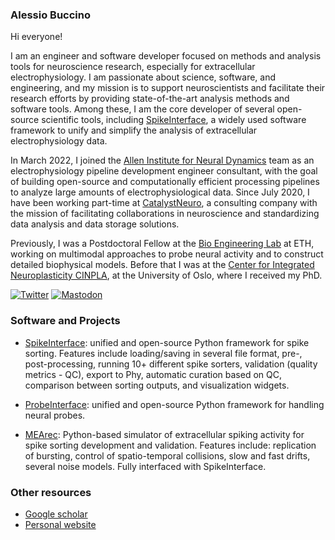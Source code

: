 ### Alessio Buccino

Hi everyone!

I am an engineer and software developer focused on methods and analysis tools for neuroscience research, especially for extracellular electrophysiology. I am passionate about science, software, and engineering, and my mission is to support neuroscientists and facilitate their research efforts by providing state-of-the-art analysis methods and software tools. Among these, I am the core developer of several open-source scientific tools, including [SpikeInterface](https://github.com/SpikeInterface/spikeinterface), a widely used software framework to unify and simplify the analysis of extracellular electrophysiology data.

In March 2022, I joined the [Allen Institute for Neural Dynamics](https://alleninstitute.org/what-we-do/brain-science/research/allen-institute-neural-dynamics/) team as an electrophysiology pipeline development engineer consultant, with the goal of building open-source and computationally efficient processing pipelines to analyze large amounts of electrophysiological data. Since July 2020, I have been working part-time at [CatalystNeuro](https://www.catalystneuro.com/), a consulting company with the mission of facilitating collaborations in neuroscience and standardizing data analysis and data storage solutions.

Previously, I was a Postdoctoral Fellow at the [Bio Engineering Lab](https://bsse.ethz.ch/bel) at ETH, working on multimodal approaches to probe neural activity and to construct detailed biophysical models. Before that I was at the [Center for Integrated Neuroplasticity CINPLA](https://www.mn.uio.no/ibv/english/research/sections/fyscell/cinpla/), at the University of Oslo, where I received my PhD.


[![Twitter](https://img.shields.io/badge/@buccino_alessio-%231DA1F2.svg?style=for-the-badge&logo=Twitter&logoColor=white)](https://twitter.com/buccino_alessio) [![Mastodon](https://img.shields.io/badge/-@buccino_alessio-%232B90D9?style=for-the-badge&logo=mastodon&logoColor=white)](https://qoto.org/@buccino_alessio)


### Software and Projects

- [SpikeInterface](https://github.com/SpikeInterface/spikeinterface): unified and open-source Python framework for spike sorting. Features include loading/saving in several file format, pre-, post-processing, running 10+ different spike sorters, validation (quality metrics - QC), export to Phy, automatic curation based on QC, comparison between sorting outputs, and visualization widgets.

- [ProbeInterface](https://github.com/SpikeInterface/probeinterface): unified and open-source Python framework for handling neural probes.

- [MEArec](https://github.com/alejoe91/MEArec): Python-based simulator of extracellular spiking activity for spike sorting development and validation. Features include: replication of bursting, control of spatio-temporal collisions, slow and fast drifts, several noise models. Fully interfaced with SpikeInterface.

### Other resources

- [Google scholar](https://scholar.google.com/citations?user=UmLW1NAAAAAJ&hl=en)
- [Personal website](http://alessiobuccino.com/)



<!--
**alejoe91/alejoe91** is a ✨ _special_ ✨ repository because its `README.md` (this file) appears on your GitHub profile.

Here are some ideas to get you started:

- 🔭 I’m currently working on ...
- 🌱 I’m currently learning ...
- 👯 I’m looking to collaborate on ...
- 🤔 I’m looking for help with ...
- 💬 Ask me about ...
- 📫 How to reach me: ...
- 😄 Pronouns: ...
- ⚡ Fun fact: ...
-->
